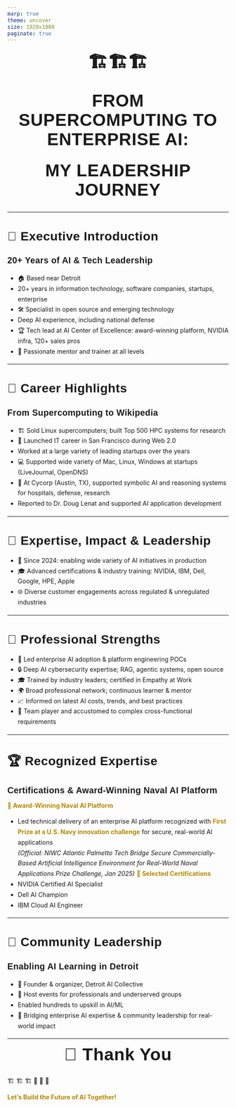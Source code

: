 ```yaml
---
marp: true
theme: uncover
size: 1920x1080
paginate: true
---
```


<!-- Import Google Fonts for headings and body -->
<style>
@import url('https://fonts.googleapis.com/css2?family=Montserrat:wght@700&family=Fira+Sans:wght@400;700&display=swap');

:root {
  --main-font: 'Fira Sans', Arial, sans-serif;
  --heading-font: 'Montserrat', 'Fira Sans', Arial, sans-serif;
}

section {
  background: #fdf6e3;
  color: #222;
  font-family: var(--main-font);
  font-size: 1.5em;
  padding: 100px 150px 100px 150px;
  letter-spacing: 0.01em;
}
h1, h2, h3 {
  font-family: var(--heading-font);
  letter-spacing: 0.02em;
  margin-bottom: 0.7em;
}
h1 {
  font-size: 2.8em;
  text-align: center;
  margin-top: 0.2em;
  margin-bottom: 0.7em;
}
h2 {
  font-size: 2em;
  margin-bottom: 0.5em;
}
h3 {
  font-size: 1.4em;
  margin-bottom: 0.3em;
}
ul {
  margin-top: 1.2em;
  margin-bottom: 1.2em;
  line-height: 1.7;
}
strong {
  color: #b58900;
}
footer {
  position: absolute;
  bottom: 40px;
  left: 0;
  width: 100%;
  text-align: center;
  font-size: 1em;
  color: #888;
}
</style>

# 🏗️🏗️🏗️  
# FROM SUPERCOMPUTING TO ENTERPRISE AI:  
# MY LEADERSHIP JOURNEY

---

## 👤 Executive Introduction  
### 20+ Years of AI & Tech Leadership

- 🏠 Based near Detroit  
- 20+ years in information technology, software companies, startups, enterprise
- 🛠️ Specialist in open source and emerging technology  
- Deep AI experience, including national defense  
- 🏆 Tech lead at AI Center of Excellence: award-winning platform, NVIDIA infra, 120+ sales pros  
- 🤝 Passionate mentor and trainer at all levels

---

## 🌟 Career Highlights  
### From Supercomputing to Wikipedia

- 🏗️ Sold Linux supercomputers; built Top 500 HPC systems for research
- 🌉 Launched IT career in San Francisco during Web 2.0  
- Worked at a large variety of leading startups over the years
- 💻 Supported wide variety of Mac, Linux, Windows at startups (LiveJournal, OpenDNS)
- 🧠 At Cycorp (Austin, TX), supported symbolic AI and reasoning systems for hospitals, defense, research  
- Reported to Dr. Doug Lenat and supported AI application development

---

## 🏅 Expertise, Impact & Leadership

- 🚀 Since 2024: enabling wide variety of AI initiatives in production
- 🎓 Advanced certifications & industry training:  NVIDIA, IBM, Dell, Google, HPE, Apple
- 🌐 Diverse customer engagements across regulated & unregulated industries

---

## 💪 Professional Strengths

- 🚀 Led enterprise AI adoption & platform engineering POCs  
- 🔒 Deep AI cybersecurity expertise; RAG, agentic systems, open source
- 🎓 Trained by industry leaders; certified in Empathy at Work  
- 🌍 Broad professional network; continuous learner & mentor  
- 📈 Informed on latest AI costs, trends, and best practices
- 💪 Team player and accustomed to complex cross-functional requirements

---

## 🏆 Recognized Expertise  
### Certifications & Award-Winning Naval AI Platform

**🏅 Award-Winning Naval AI Platform**  
- Led technical delivery of an enterprise AI platform recognized with **First Prize at a U.S. Navy innovation challenge** for secure, real-world AI applications  
  *(Official: NIWC Atlantic Palmetto Tech Bridge Secure Commercially-Based Artificial Intelligence Environment for Real-World Naval Applications Prize Challenge, Jan 2025)*
**📜 Selected Certifications**  
- NVIDIA Certified AI Specialist  
- Dell AI Champion  
- IBM Cloud AI Engineer

---

## 🦢 Community Leadership  
### Enabling AI Learning in Detroit

- 👥 Founder & organizer, Detroit AI Collective  
- 🎤 Host events for professionals and underserved groups  
- Enabled hundreds to upskill in AI/ML
- 🤝 Bridging enterprise AI expertise & community leadership for real-world impact

---

# 🙏 Thank You

🏗️ 🏗️ 🏗️ 🦢 🦢 🦢

**Let’s Build the Future of AI Together!**

